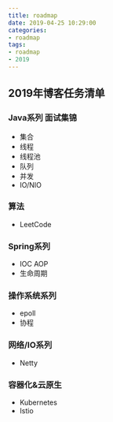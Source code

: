 ```yaml
---
title: roadmap
date: 2019-04-25 10:29:00
categories:
- roadmap
tags:
- roadmap
- 2019
---
```



## 2019年博客任务清单

### Java系列  面试集锦

- 集合
- 线程
- 线程池
- 队列
- 并发
- IO/NIO

### 算法
- LeetCode 

### Spring系列

- IOC AOP
- 生命周期


### 操作系统系列

- epoll
- 协程

### 网络/IO系列

- Netty

### 容器化&云原生

- Kubernetes
- Istio
